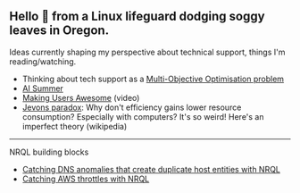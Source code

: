 

Hello 👋 from a Linux lifeguard dodging soggy leaves in Oregon. 
----------------------------------------------------------

Ideas currently shaping my perspective about technical support, things I'm reading/watching.

* Thinking about tech support as a [Multi-Objective Optimisation problem](https://codemonk.io/blog/a-gentle-introduction-to-multi-objective-optimization/)
* [AI Summer](https://www.ben-evans.com/benedictevans/2024/7/9/the-ai-summer)
* [Making Users Awesome](https://www.youtube.com/watch?v=r4dNaflEgP4) (video)
* [Jevons paradox](https://en.wikipedia.org/wiki/Jevons_paradox): Why don't efficiency gains lower resource consumption? Especially with computers? It's so weird! Here's an imperfect theory (wikipedia)
----------------------------------------------------------
NRQL building blocks

* [Catching DNS anomalies that create duplicate host entities with NRQL](https://gist.github.com/bibliobrisa/5e9f373663107fad2efd9d53dbe489d6)
* [Catching AWS throttles with NRQL](https://gist.github.com/bibliobrisa/cab9f4e98af587543143fc7abce4cd7d)
